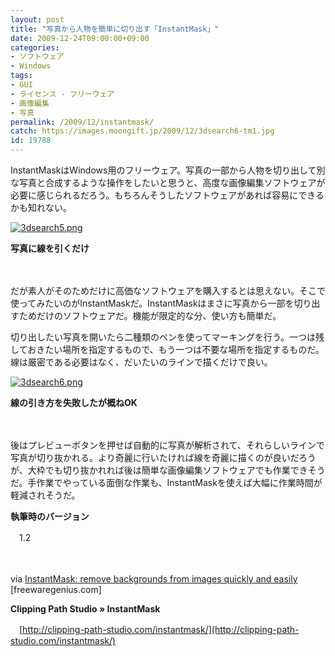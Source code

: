 ```yaml
---
layout: post
title: "写真から人物を簡単に切り出す「InstantMask」"
date: 2009-12-24T09:00:00+09:00
categories:
- ソフトウェア
- Windows
tags: 
- GUI
- ライセンス - フリーウェア
- 画像編集
- 写真
permalink: /2009/12/instantmask/
catch: https://images.moongift.jp/2009/12/3dsearch6-tm1.jpg
id: 19788
---
```

InstantMaskはWindows用のフリーウェア。写真の一部から人物を切り出して別な写真と合成するような操作をしたいと思うと、高度な画像編集ソフトウェアが必要に感じられるだろう。もちろんそうしたソフトウェアがあれば容易にできるかも知れない。

  

[![3dsearch5.png](https://images.moongift.jp/2009/12/3dsearch5-tm2.jpg)](https://images.moongift.jp/2009/12/3dsearch54.png)  
  
**写真に線を引くだけ**

  

　

  

だが素人がそのためだけに高価なソフトウェアを購入するとは思えない。そこで使ってみたいのがInstantMaskだ。InstantMaskはまさに写真から一部を切り出すためだけのソフトウェアだ。機能が限定的な分、使い方も簡単だ。

  
  
<!--more-->

切り出したい写真を開いたら二種類のペンを使ってマーキングを行う。一つは残しておきたい場所を指定するもので、もう一つは不要な場所を指定するものだ。線は厳密である必要はなく、だいたいのラインで描くだけで良い。

  

[![3dsearch6.png](https://images.moongift.jp/2009/12/3dsearch6-tm1.jpg)](https://images.moongift.jp/2009/12/3dsearch61.png)  
  
**線の引き方を失敗したが概ねOK**

  

　

  

後はプレビューボタンを押せば自動的に写真が解析されて、それらしいラインで写真が切り抜かれる。より奇麗に行いたければ線を奇麗に描くのが良いだろうが、大枠でも切り抜かれれば後は簡単な画像編集ソフトウェアでも作業できそうだ。手作業でやっている面倒な作業も、InstantMaskを使えば大幅に作業時間が軽減されそうだ。

  

**執筆時のバージョン**  
  
　1.2

  

　

  

via [InstantMask: remove backgrounds from images quickly and easily](http://www.freewaregenius.com/2009/12/18/instantmask-remove-backgrounds-from-images-quickly-and-easily/) [freewaregenius.com]

  

**Clipping Path Studio » InstantMask**  
  
　[http://clipping-path-studio.com/instantmask/](http://clipping-path-studio.com/instantmask/)

  
  
